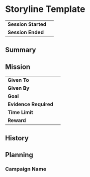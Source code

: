 # Storyline Template

|||
| --- | --- |
| **Session Started** | | storyline.2
| **Session Ended** | |

## Summary

## Mission

|||
| --- | --- |
| **Given To** | |
| **Given By** | |
| **Goal** | |
| **Evidence Required** | |
| **Time Limit** | |
| **Reward** | |

## History

## Planning

### Campaign Name
